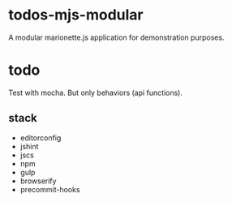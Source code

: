 # todos-mjs-modular

A modular marionette.js application for demonstration purposes.

# todo

Test with mocha. But only behaviors (api functions).

## stack

* editorconfig
* jshint
* jscs
* npm
* gulp
* browserify
* precommit-hooks

